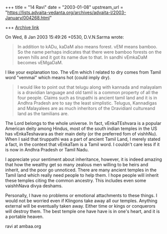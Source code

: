 +++
title = "14 Ravi"
date = "2003-01-08"
upstream_url = "https://lists.advaita-vedanta.org/archives/advaita-l/2003-January/004268.html"

+++
[Archive link](https://lists.advaita-vedanta.org/archives/advaita-l/2003-January/004268.html)

On Wed, 8 Jan 2003 15:49:26 +0530, D.V.N.Sarma <narayana at HD1.VSNL.NET.IN>
wrote:
>
>In addition to kADu, kaDaM also means forest.
>vEM means bamboo. So the name perhaps indicates that
>there were bamboo forests on the seven hills and  it got its
>name due to that. In sandhi vEmkaDaM becomes vEMgaDaM.
>

I like your explanation too. The vEm which I related to dry comes from
Tamil word "vemmai" which means hot (could imply dry).

>I would like to point out that telugu along with kannada and
>malayalam is a dravidian language and old tamil is a common
>property of all the four people. Claims such as tirupathi
>is ancient tamil land and it is in Andhra Pradesh are to say the
>least simplistic. Telugus, Kannadigas and Malayalees are as much
>inheritors of the Dravidianl cultureand land as the tamilians are.

The Lord belongs to the whole universe. In fact, vEnkaTEshvara is a popular
American deity among Hindus, most of the south indian temples in the US has
vEnkaTeshavara as their main deity (or the preferred fom of vishhNu). When
I said that tiruppathi was a part of ancient Tamil Land, I merely stated a
fact, in the context that vEnkaTam is a Tamil word. I couldn't care less if
it is now in Andhra Pradesh or Tamil Nadu.


I appreciate your sentiment about inheritance, however, it is indeed
amazing that how the wealthy get so many zealous men willing to be heirs
and inherit, and the poor go unnoticed.  There are many ancient temples in
the Tamil land which really need people to help them. I hope people will
inherit these temples citing the common ancestry. This includes even some
vaishhNava divya deshams.

Personally, I have no problems or emotional attachments to these things. I
would not be worried   even if Klingons take away all our temples.
Anything external will be eventually taken away. Either time or kings or
conquerors will destroy them. The best temple one have have is in one's
heart, and it is a portable heaven.

ravi at ambaa.org

